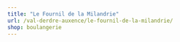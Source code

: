 ```yaml
---
title: "Le Fournil de la Milandrie"
url: /val-derdre-auxence/le-fournil-de-la-milandrie/
shop: boulangerie
---
```

